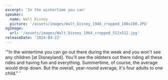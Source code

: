 ```yaml
---
excerpt: 'In the wintertime you can'
speaker:
  name: Walt Disney
  picture: '/assets/images/Walt_Disney_1946_cropped_100x100.JPG'
ogImage:
  url: '/assets/images/Walt_Disney_1964_cropped_512x512.jpg'
releaseDate: '2024-04-22'
---
```


'"In the wintertime you can go out there during the week and you won't see any children [at Disneyland]. You'll see the oldsters out there riding all these rides and having fun and everything. Summertime, of course, the average would drop down. But the overall, year-round average, it's four adults to one child."'
